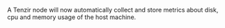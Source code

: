 A Tenzir node will now automatically collect and store metrics
about disk, cpu and memory usage of the host machine.
